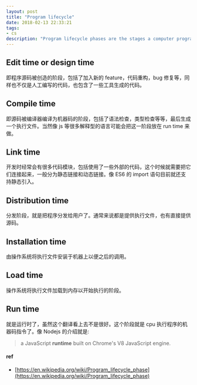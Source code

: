 ```yaml
---
layout: post
title: "Program lifecycle"
date: 2018-02-13 22:33:21
tags:
- cs
description: "Program lifecycle phases are the stages a computer program undergoes, from initial creation to deployment and execution."
---
```


## Edit time or design time

即程序源码被创造的阶段，包括了加入新的 feature，代码重构，bug 修复等，同样也不仅是人工编写的代码，也包含了一些工具生成的代码。

## Compile time

即源码被编译器编译为机器码的阶段，包括了语法检查，类型检查等等，最后生成一个执行文件。当然像 js 等很多解释型的语言可能会把这一阶段放在 run time 来做。

## Link time

开发时经常会有很多代码模块，包括使用了一些外部的代码，这个时候就需要把它们连接起来，一般分为静态链接和动态链接。像 ES6 的 import 语句目前就还支持静态引入。

## Distribution time

分发阶段，就是把程序分发给用户了。通常来说都是提供执行文件，也有直接提供源码。

## Installation time

由操作系统将执行文件安装于机器上以便之后的调用。

## Load time

操作系统将执行文件加载到内存以开始执行的阶段。

## Run time

就是运行时了，虽然这个翻译看上去不是很好。这个阶段就是 cpu 执行程序的机器码指令了。像 Nodejs 的介绍就是:

> a JavaScript **runtime** built on Chrome's V8 JavaScript engine.

#### ref

- [https://en.wikipedia.org/wiki/Program_lifecycle_phase](https://en.wikipedia.org/wiki/Program_lifecycle_phase)
